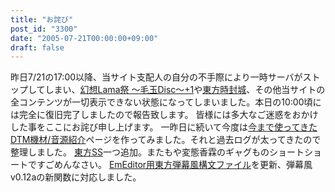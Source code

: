 ```yaml
---
title: "お詫び"
post_id: "3300"
date: "2005-07-21T00:00:00+09:00"
draft: false
---
```



昨日7/21の17:00以降、当サイト支配人の自分の不手際により一時サーバがストップしてしまい、[幻想Lama祭 ～毛玉Disc～+1](http://lama.danmaq.com/lama/)や[東方時封城](/!/thA/)、その他当サイトの全コンテンツが一切表示できない状態になってしまいました。本日の10:00頃には完全に復旧完了しましたので報告致します。 皆様には多大なご迷惑をおかけした事をここにお詫び申し上げます。  一昨日に続いて今度は[今まで使ってきたDTM機材/音源紹介](/category/goods?tag=dtm-tools)ページを作ってみました。それと過去ログが太ってきたので整理しました。 [東方SS](/tag/square)一つ追加。またもや変態香霖のギャグものショートショートですごめんなさい。 [EmEditor用東方弾幕風構文ファイル](/emeditor-danmakufu)を更新、弾幕風v0.12aの新関数に対応しました。
